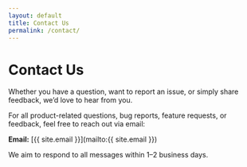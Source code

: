```yaml
---
layout: default
title: Contact Us
permalink: /contact/
---
```


# Contact Us

Whether you have a question, want to report an issue, or simply share feedback, we’d love to hear from you.

For all product-related questions, bug reports, feature requests, or feedback, feel free to reach out via email:

**Email:** [{{ site.email }}](mailto:{{ site.email }})

We aim to respond to all messages within 1–2 business days.